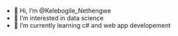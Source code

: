 - 👋 Hi, I’m @Kelebogile_Nethengwe
- 👀 I’m interested in data science
- 🌱 I’m currently learning c# and web app developement 

<!---
KHNethengwe/KHNethengwe is a ✨ special ✨ repository because its `README.md` (this file) appears on your GitHub profile.
You can click the Preview link to take a look at your changes.
--->
